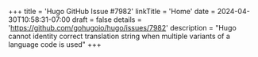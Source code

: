 +++
title = 'Hugo GitHub Issue #7982'
linkTitle = 'Home'
date = 2024-04-30T10:58:31-07:00
draft = false
details = 'https://github.com/gohugoio/hugo/issues/7982'
description = "Hugo cannot identity correct translation string when multiple variants of a language code is used"
+++
